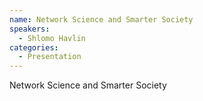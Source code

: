 ```yaml
--- 
name: Network Science and Smarter Society 
speakers: 
  - Shlomo Havlin
categories:
  - Presentation
---
```


Network Science and Smarter Society